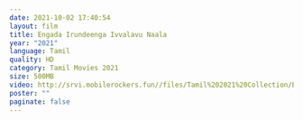 ```yaml
---
date: 2021-10-02 17:40:54
layout: film
title: Engada Irundeenga Ivvalavu Naala
year: "2021"
language: Tamil
quality: HD
category: Tamil Movies 2021
size: 500MB
video: http://srvi.mobilerockers.fun//files/Tamil%202021%20Collection/Engada%20Irundeenga%20Ivvalavu%20Naala%20(2021)/Engada%20Irundeenga%20Ivvalavu%20Naala%20(2021)%20Full%20Movies/Engada%20Irundeenga%20Ivvalavu%20Naala%20(2021)%20DVDRip/Engada%20Irundeenga%20Ivvalavu%20Naala%20(2021)%20DVDRip%20Single%20Part.mp4
poster: ""
paginate: false
---
```

